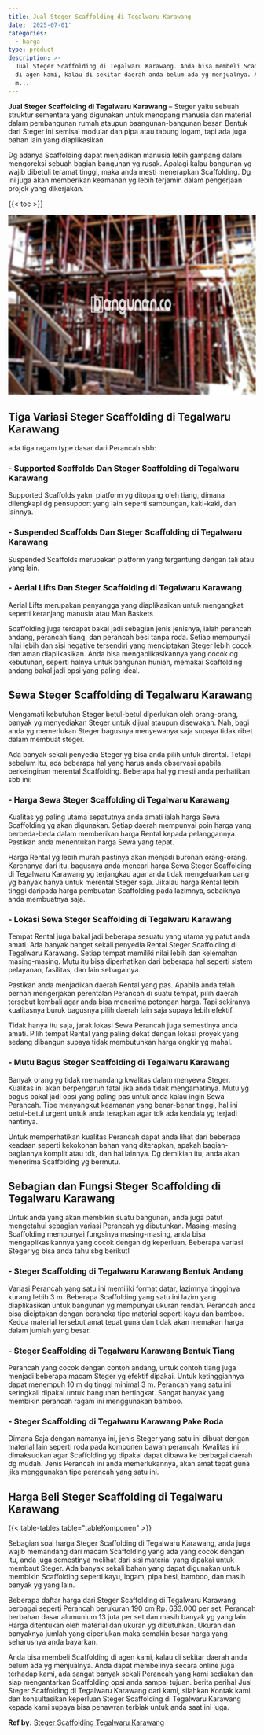 ```yaml
---
title: Jual Steger Scaffolding di Tegalwaru Karawang
date: '2025-07-01'
categories:
  - harga
type: product
description: >-
  Jual Steger Scaffolding di Tegalwaru Karawang. Anda bisa membeli Scaffolding
  di agen kami, kalau di sekitar daerah anda belum ada yg menjualnya. Anda dapat
  m...
---
```


**Jual Steger Scaffolding di Tegalwaru Karawang** – Steger yaitu sebuah struktur sementara yang digunakan untuk menopang manusia dan material dalam pembangunan rumah ataupun baangunan-bangunan besar. Bentuk dari Steger ini semisal modular dan pipa atau tabung logam, tapi ada juga bahan lain yang diaplikasikan.

Dg adanya Scaffolding dapat menjadikan manusia lebih gampang dalam mengoreksi sebuah bagian bangunan yg rusak. Apalagi kalau bangunan yg wajib dibetuli teramat tinggi, maka anda mesti menerapkan Scaffolding. Dg ini juga akan memberikan keamanan yg lebih terjamin dalam pengerjaan projek yang dikerjakan.

{{< toc >}}

![Jual Steger Scaffolding di Tegalwaru Karawang](/images/sewa-scaffolding-steger-10.png)

## Tiga Variasi Steger Scaffolding di Tegalwaru Karawang

ada tiga ragam type dasar dari Perancah sbb:

### \- Supported Scaffolds Dan Steger Scaffolding di Tegalwaru Karawang

Supported Scaffolds yakni platform yg ditopang oleh tiang, dimana dilengkapi dg pensupport yang lain seperti sambungan, kaki-kaki, dan lainnya.

### \- Suspended Scaffolds Dan Steger Scaffolding di Tegalwaru Karawang

Suspended Scaffolds merupakan platform yang tergantung dengan tali atau yang lain.

### \- Aerial Lifts Dan Steger Scaffolding di Tegalwaru Karawang

Aerial Lifts merupakan penyangga yang diaplikasikan untuk mengangkat seperti keranjang manusia atau Man Baskets

Scaffolding juga terdapat bakal jadi sebagian jenis jenisnya, ialah perancah andang, perancah tiang, dan perancah besi tanpa roda. Setiap mempunyai nilai lebih dan sisi negative tersendiri yang menciptakan Steger lebih cocok dan aman diaplikasikan. Anda bisa mengaplikasikannya yang cocok dg kebutuhan, seperti halnya untuk bangunan hunian, memakai Scaffolding andang bakal jadi opsi yang paling ideal.

## Sewa Steger Scaffolding di Tegalwaru Karawang

Mengamati kebutuhan Steger betul-betul diperlukan oleh orang-orang, banyak yg menyediakan Steger untuk dijual ataupun disewakan. Nah, bagi anda yg memerlukan Steger bagusnya menyewanya saja supaya tidak ribet dalam membuat steger.

Ada banyak sekali penyedia Steger yg bisa anda pilih untuk dirental. Tetapi sebelum itu, ada beberapa hal yang harus anda observasi apabila berkeinginan merental Scaffolding. Beberapa hal yg mesti anda perhatikan sbb ini:

### \- Harga Sewa Steger Scaffolding di Tegalwaru Karawang

Kualitas yg paling utama sepatutnya anda amati ialah harga Sewa Scaffolding yg akan digunakan. Setiap daerah mempunyai poin harga yang berbeda-beda dalam memberikan harga Rental kepada pelanggannya. Pastikan anda menentukan harga Sewa yang tepat.

Harga Rental yg lebih murah pastinya akan menjadi buronan orang-orang. Karenanya dari itu, bagusnya anda mencari harga Sewa Steger Scaffolding di Tegalwaru Karawang yg terjangkau agar anda tidak mengeluarkan uang yg banyak hanya untuk merental Steger saja. Jikalau harga Rental lebih tinggi daripada harga pembuatan Scaffolding pada lazimnya, sebaiknya anda membuatnya saja.

### \- Lokasi Sewa Steger Scaffolding di Tegalwaru Karawang

Tempat Rental juga bakal jadi beberapa sesuatu yang utama yg patut anda amati. Ada banyak banget sekali penyedia Rental Steger Scaffolding di Tegalwaru Karawang. Setiap tempat memiliki nilai lebih dan kelemahan masing-masing. Mutu itu bisa diperhatikan dari beberapa hal seperti sistem pelayanan, fasilitas, dan lain sebagainya.

Pastikan anda menjadikan daerah Rental yang pas. Apabila anda telah pernah mengerjakan perentalan Perancah di suatu tempat, pilih daerah tersebut kembali agar anda bisa menerima potongan harga. Tapi sekiranya kualitasnya buruk bagusnya pilih daerah lain saja supaya lebih efektif.

Tidak hanya itu saja, jarak lokasi Sewa Perancah juga semestinya anda amati. Pilih tempat Rental yang paling dekat dengan lokasi proyek yang sedang dibangun supaya tidak membutuhkan harga ongkir yg mahal.

### \- Mutu Bagus Steger Scaffolding di Tegalwaru Karawang

Banyak orang yg tidak memandang kwalitas dalam menyewa Steger. Kualitas ini akan berpengaruh fatal jika anda tidak mengamatinya. Mutu yg bagus bakal jadi opsi yang paling pas untuk anda kalau ingin Sewa Perancah. Tipe menyangkut keamanan yang benar-benar tinggi, hal ini betul-betul urgent untuk anda terapkan agar tdk ada kendala yg terjadi nantinya.

Untuk memperhatikan kualitas Perancah dapat anda lihat dari beberapa keadaan seperti kekokohan bahan yang diterapkan, apakah bagian-bagiannya komplit atau tdk, dan hal lainnya. Dg demikian itu, anda akan menerima Scaffolding yg bermutu.

## Sebagian dan Fungsi Steger Scaffolding di Tegalwaru Karawang

Untuk anda yang akan membikin suatu bangunan, anda juga patut mengetahui sebagian variasi Perancah yg dibutuhkan. Masing-masing Scaffolding mempunyai fungsinya masing-masing, anda bisa mengaplikasikannya yang cocok dengan dg keperluan. Beberapa variasi Steger yg bisa anda tahu sbg berikut!

### \- Steger Scaffolding di Tegalwaru Karawang Bentuk Andang

Variasi Perancah yang satu ini memiliki format datar, lazimnya tingginya kurang lebih 3 m. Beberapa Scaffolding yang satu ini lazim yang diaplikasikan untuk bangunan yg mempunyai ukuran rendah. Perancah anda bisa diciptakan dengan beraneka tipe material seperti kayu dan bamboo. Kedua material tersebut amat tepat guna dan tidak akan memakan harga dalam jumlah yang besar.

### \- Steger Scaffolding di Tegalwaru Karawang Bentuk Tiang

Perancah yang cocok dengan contoh andang, untuk contoh tiang juga menjadi beberapa macam Steger yg efektif dipakai. Untuk ketinggiannya dapat menempuh 10 m dg tinggi minimal 3 m. Perancah yang satu ini seringkali dipakai untuk bangunan bertingkat. Sangat banyak yang membikin perancah ragam ini menggunakan bamboo.

### \- Steger Scaffolding di Tegalwaru Karawang Pake Roda

Dimana Saja dengan namanya ini, jenis Steger yang satu ini dibuat dengan material lain seperti roda pada komponen bawah perancah. Kwalitas ini dimaksudkan agar Scaffolding yg dipakai dapat dibawa ke berbagai daerah dg mudah. Jenis Perancah ini anda memerlukannya, akan amat tepat guna jika menggunakan tipe perancah yang satu ini.

## Harga Beli Steger Scaffolding di Tegalwaru Karawang

{{< table-tables table="tableKomponen" >}}

Sebagian soal harga Steger Scaffolding di Tegalwaru Karawang, anda juga wajib memandang dari macam Scaffolding yang ada yang cocok dengan itu, anda juga semestinya melihat dari sisi material yang dipakai untuk membaut Steger. Ada banyak sekali bahan yang dapat digunakan untuk membikin Scaffolding seperti kayu, logam, pipa besi, bamboo, dan masih banyak yg yang lain.

Beberapa daftar harga dari Steger Scaffolding di Tegalwaru Karawang berbagai seperti Perancah berukuran 190 cm Rp. 633.000 per set, Perancah berbahan dasar alumunium 13 juta per set dan masih banyak yg yang lain. Harga ditentukan oleh material dan ukuran yg dibutuhkan. Ukuran dan banyaknya jumlah yang diperlukan maka semakin besar harga yang seharusnya anda bayarkan.

Anda bisa membeli Scaffolding di agen kami, kalau di sekitar daerah anda belum ada yg menjualnya. Anda dapat membelinya secara online juga terhadap kami, ada sangat banyak sekali Perancah yang kami sediakan dan siap mengantarkan Scaffolding opsi anda sampai tujuan. berita perihal Jual Steger Scaffolding di Tegalwaru Karawang dari kami, silahkan Kontak kami dan konsultasikan keperluan Steger Scaffolding di Tegalwaru Karawang kepada kami supaya bisa penawran terbiak untuk anda saat ini juga.

**Ref by:** [Steger Scaffolding Tegalwaru Karawang](https://id.wikipedia.org/wiki/Steger)
